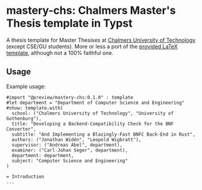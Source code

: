 # mastery-chs: Chalmers Master's Thesis template in Typst

A thesis template for Master Thesises at
[Chalmers University of Technology](https://www.chalmers.se/en/) (except CSE/GU students).
More or less a port of the
[provided LaTeX template](https://www.overleaf.com/latex/templates/chalmers-university-of-technology-degree-project-report-template-2023-english/tffgsvqnhxmv), although
not a 100% faithful one.

## Usage

Example usage:

```
#import "@preview/mastery-chs:0.1.0" : template
#let department = "Department of Computer Science and Engineering"
#show: template.with(
  school: ("Chalmers University of Technology", "University of Gothenburg"),
  title: "Developing a Backend-Compatibility Check for the BNF Converter",
  subtitle: "And Implementing a Blazingly-Fast BNFC Back-End in Rust",
  authors: ("Jonathan Widén", "Leopold Wigbratt"),
  supervisor: ("Andreas Abel", department),
  examiner: ("Carl-Johan Seger", department),
  department: department,
  subject: "Computer Science and Engineering"
)

= Introduction
...

```
